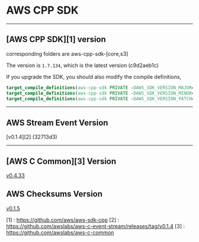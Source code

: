 # AWS CPP SDK

---

## [AWS CPP SDK][1] version

corresponding folders are aws-cpp-sdk-\[core,s3\]

The version is `1.7.134`, which is the latest version (c9d2aeb1c)

If you upgrade the SDK, you should also modify the compile definitions,

```Cmake
target_compile_definitions(aws-cpp-sdk PRIVATE -DAWS_SDK_VERSION_MAJOR=1)
target_compile_definitions(aws-cpp-sdk PRIVATE -DAWS_SDK_VERSION_MINOR=7)
target_compile_definitions(aws-cpp-sdk PRIVATE -DAWS_SDK_VERSION_PATCH=143)
```

---

## AWS Stream Event Version

[v0.1.4][2] (32713d3)

---

## [AWS C Common][3] Version

[v0.4.33](https://github.com/awslabs/aws-c-common/commit/d023c9cb10e22bace150550a7357eab36164af52)

## AWS Checksums Version

[v0.1.5](https://github.com/awslabs/aws-checksums/commit/519d6d9093819b6cf89ffff589a27ef8f83d0f65)

[1] : https://github.com/aws/aws-sdk-cpp
[2] : https://github.com/awslabs/aws-c-event-stream/releases/tag/v0.1.4
[3] : https://github.com/awslabs/aws-c-common
